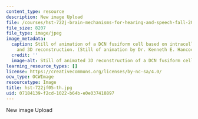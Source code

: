 ```yaml
---
content_type: resource
description: New image Upload
file: /courses/hst-722j-brain-mechanisms-for-hearing-and-speech-fall-2005/07184139f2cd1022b64be0e037418897_hst-722jf05-th.jpg
file_size: 8207
file_type: image/jpeg
image_metadata:
  caption: Still of animation of a DCN fusiform cell based on intracellular labeling
    and 3D reconstruction. (Still of animation by Dr. Kenneth E. Hancock.)
  credit: ''
  image-alt: Still of animated 3D reconstruction of a DCN fusiform cell.
learning_resource_types: []
license: https://creativecommons.org/licenses/by-nc-sa/4.0/
ocw_type: OCWImage
resourcetype: Image
title: hst-722jf05-th.jpg
uid: 07184139-f2cd-1022-b64b-e0e037418897
---
```

New image Upload